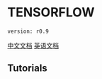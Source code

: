 # TENSORFLOW
```
version: r0.9
```
[中文文档](http://www.tensorfly.cn/tfdoc/get_started/introduction.html)
[英语文档](https://www.tensorflow.org/)


## Tutorials